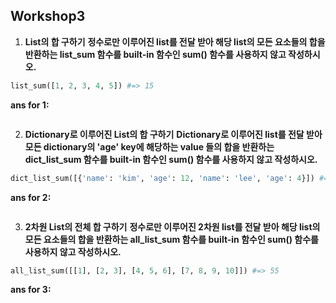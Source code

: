 ## Workshop3

1. **List의 합 구하기**
**정수로만 이루어진 list를 전달 받아 해당 list의 모든 요소들의 합을 반환하는 list_sum 함수를 built-in 함수인 sum() 함수를 사용하지 않고 작성하시오.**

```python
list_sum([1, 2, 3, 4, 5]) #=> 15
```

**ans for 1:**

```python
```





2. **Dictionary로 이루어진 List의 합 구하기**
**Dictionary로 이루어진 list를 전달 받아 모든 dictionary의 'age' key에 해당하는 value 들의 합을 반환하는 dict_list_sum 함수를 built-in 함수인 sum() 함수를 사용하지 않고 작성하시오.**

```python
dict_list_sum([{'name': 'kim', 'age': 12, 'name': 'lee', 'age': 4}]) #=> 16
```

**ans for 2:**

```python
```





3. **2차원 List의 전체 합 구하기**
**정수로만 이루어진 2차원 list를 전달 받아 해당 list의 모든 요소들의 합을 반환하는 all_list_sum 함수를 built-in 함수인 sum() 함수를 사용하지 않고 작성하시오.**

```python
all_list_sum([[1], [2, 3], [4, 5, 6], [7, 8, 9, 10]]) #=> 55
```

**ans for 3:**

```python
```


